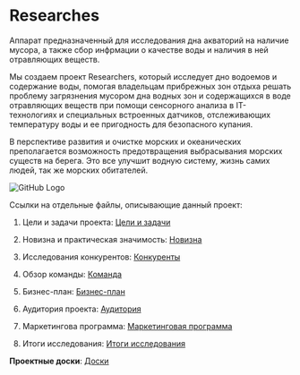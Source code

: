 # Researches
Аппарат предназначенный для исследования дна акваторий на наличие мусора, а также сбор инфрмации о качестве воды и наличия в ней отравляющих веществ.

Мы создаем проект Researchers, который исследует дно водоемов и содержание воды, помогая владельцам прибрежных зон отдыха решать проблему загрязнения мусором дна водных зон и содержащихся в воде отравляющих веществ при помощи сенсорного анализа в IT-технологиях и специальных встроенных датчиков, отслеживающих температуру воды и ее пригодность для безопасного купания.

В перспективе развития и очистке морских и океанических преполагается возможность предотвращения выбрасывания морских существ на берега. Это все улучшит водную систему, жизнь самих людей, так же морских обитателей.

![GitHub Logo](https://rae.ru/fs/i/2014/12-3/dem1_opt.jpeg)

Ссылки на отдельные файлы, описывающие данный проект:

1. Цели и задачи проекта: [Цели и задачи](https://github.com/sofaglavaa/research/blob/patch-1/%D0%A6%D0%B5%D0%BB%D0%B8%20%D0%B8%20%D0%B7%D0%B0%D0%B4%D0%B0%D1%87%D0%B8.md)

2. Новизна и практическая значимость: [Новизна](https://github.com/sofaglavaa/research/blob/patch-1/%D0%9D%D0%BE%D0%B2%D0%B8%D0%B7%D0%BD%D0%B0%20%D0%B8%20%D0%BF%D1%80%D0%B0%D0%BA%D1%82%D0%B8%D1%87%D0%B5%D1%81%D0%BA%D0%B0%D1%8F%20%D0%B7%D0%BD%D0%B0%D1%87%D0%B8%D0%BC%D0%BE%D1%81%D1%82%D1%8C.md)

3. Исследования конкурентов: [Конкуренты](https://github.com/sofaglavaa/research/blob/patch-1/%D0%98%D1%81%D1%81%D0%BB%D0%B5%D0%B4%D0%BE%D0%B2%D0%B0%D0%BD%D0%B8%D0%B5%20%D0%BA%D0%BE%D0%BD%D0%BA%D1%83%D1%80%D0%B5%D0%BD%D1%82%D0%BE%D0%B2.md)

4. Обзор команды: [Команда](https://github.com/sofaglavaa/research/blob/patch-1/%D0%9E%D0%B1%D0%B7%D0%BE%D1%80%20%D0%BA%D0%BE%D0%BC%D0%B0%D0%BD%D0%B4%D1%8B.md)

5. Бизнес-план: [Бизнес-план](https://github.com/sofaglavaa/research/blob/patch-1/%D0%91%D0%B8%D0%B7%D0%BD%D0%B5%D1%81-%D0%BF%D0%BB%D0%B0%D0%BD.md)

6. Аудитория проекта: [Аудитория](https://github.com/sofaglavaa/research/blob/patch-1/%D0%90%D1%83%D0%B4%D0%B8%D1%82%D0%BE%D1%80%D0%B8%D1%8F%20%D0%BF%D1%80%D0%BE%D0%B5%D0%BA%D1%82%D0%B0%20%D0%B8%20%D0%B5%D0%B5%20%D0%BF%D0%BE%D1%82%D1%80%D0%B5%D0%B1%D0%BD%D0%BE%D1%81%D1%82%D0%B8.md)

7. Маркетингова программа: [Маркетинговая программа](https://github.com/sofaglavaa/research/blob/patch-1/%D0%9C%D0%B0%D1%80%D0%BA%D0%B5%D1%82%D0%B8%D0%BD%D0%B3%D0%BE%D0%B2%D0%B0%D1%8F%20%D0%BF%D1%80%D0%BE%D0%B3%D1%80%D0%B0%D0%BC%D0%BC%D0%B0.md)

8. Итоги исследования: [Итоги исследования](https://github.com/sofaglavaa/research/blob/patch-1/%D0%98%D1%82%D0%BE%D0%B3%D0%B8%20%D0%B8%D1%81%D1%81%D0%BB%D0%B5%D0%B4%D0%BE%D0%B2%D0%B0%D0%BD%D0%B8%D1%8F.md)

**Проектные доски**: [Доски](https://github.com/sofaglavaa/research/projects/1)
